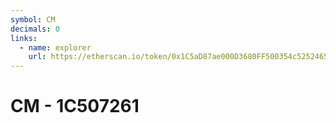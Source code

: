 ```yaml
---
symbol: CM
decimals: 0
links:
  - name: explorer
    url: https://etherscan.io/token/0x1C5aD87ae000D3680FF500354c5252465910971d
---
```


# CM - 1C507261

